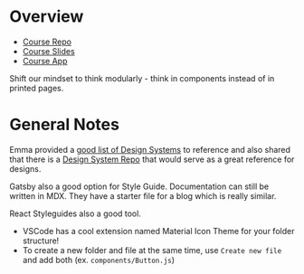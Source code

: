 # Overview

- [Course Repo](https://github.com/emmabostian/fem-design-systems)
- [Course Slides](https://www.canva.com/design/DAD2ReY78JQ/9PwrO5lswW_tB4o4ZEbA2Q/view?utm_content=DAD2ReY78JQ&utm_campaign=designshare&utm_medium=link&utm_source=sharebutton)
- [Course App](https://fem-design-systems.netlify.app/)

Shift our mindset to think modularly - think in components instead of in printed pages.

# General Notes

Emma provided a [good list of Design Systems](https://fem-design-systems.netlify.app/design-systems) to reference and also shared that there is a [Design System Repo](https://designsystemsrepo.com/) that would serve as a great reference for designs.

Gatsby also a good option for Style Guide. Documentation can still be written in MDX. They have a starter file for a blog which is really similar.

React Styleguides also a good tool.

* VSCode has a cool extension named Material Icon Theme for your folder structure!
* To create a new folder and file at the same time, use `Create new file` and add both (ex. `components/Button.js`)
